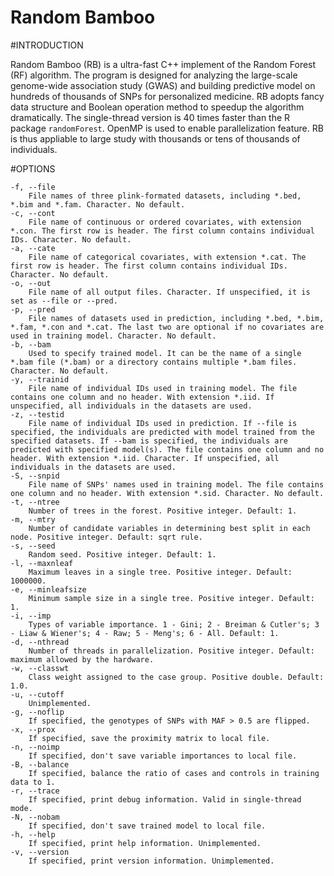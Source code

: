 Random Bamboo
=============


#INTRODUCTION

Random Bamboo (RB) is a ultra-fast C++ implement of the Random Forest (RF) algorithm. The program is designed for analyzing the large-scale genome-wide association study (GWAS) and building predictive model on hundreds of thousands of SNPs for personalized medicine. RB adopts fancy data structure and Boolean operation method to speedup the algorithm dramatically. The single-thread version is 40 times faster than the R package `randomForest`. OpenMP is used to enable parallelization feature. RB is thus appliable to large study with thousands or tens of thousands of individuals. 

#OPTIONS

```
-f, --file
    File names of three plink-formated datasets, including *.bed, *.bim and *.fam. Character. No default.
-c, --cont
    File name of continuous or ordered covariates, with extension *.con. The first row is header. The first column contains individual IDs. Character. No default.
-a, --cate
    File name of categorical covariates, with extension *.cat. The first row is header. The first column contains individual IDs. Character. No default.
-o, --out
    File name of all output files. Character. If unspecified, it is set as --file or --pred.
-p, --pred
    File names of datasets used in prediction, including *.bed, *.bim, *.fam, *.con and *.cat. The last two are optional if no covariates are used in training model. Character. No default.
-b, --bam
    Used to specify trained model. It can be the name of a single *.bam file (*.bam) or a directory contains multiple *.bam files. Character. No default.
-y, --trainid
    File name of individual IDs used in training model. The file contains one column and no header. With extension *.iid. If unspecified, all individuals in the datasets are used.
-z, --testid
    File name of individual IDs used in prediction. If --file is specified, the individuals are predicted with model trained from the specified datasets. If --bam is specified, the individuals are predicted with specified model(s). The file contains one column and no header. With extension *.iid. Character. If unspecified, all individuals in the datasets are used.
-S, --snpid
    File name of SNPs' names used in training model. The file contains one column and no header. With extension *.sid. Character. No default. 
-t, --ntree
    Number of trees in the forest. Positive integer. Default: 1.
-m, --mtry
    Number of candidate variables in determining best split in each node. Positive integer. Default: sqrt rule.
-s, --seed
    Random seed. Positive integer. Default: 1.
-l, --maxnleaf
    Maximum leaves in a single tree. Positive integer. Default: 1000000.
-e, --minleafsize
    Minimum sample size in a single tree. Positive integer. Default: 1.
-i, --imp
    Types of variable importance. 1 - Gini; 2 - Breiman & Cutler's; 3 - Liaw & Wiener's; 4 - Raw; 5 - Meng's; 6 - All. Default: 1.
-d, --nthread
    Number of threads in parallelization. Positive integer. Default: maximum allowed by the hardware.
-w, --classwt
    Class weight assigned to the case group. Positive double. Default: 1.0.
-u, --cutoff
    Unimplemented.
-g, --noflip
    If specified, the genotypes of SNPs with MAF > 0.5 are flipped.
-x, --prox
    If specified, save the proximity matrix to local file.
-n, --noimp
    If specified, don't save variable importances to local file.
-B, --balance
    If specified, balance the ratio of cases and controls in training data to 1.
-r, --trace
    If specified, print debug information. Valid in single-thread mode.
-N, --nobam
    If specified, don't save trained model to local file.
-h, --help
    If specified, print help information. Unimplemented.
-v, --version
    If specified, print version information. Unimplemented.
```

